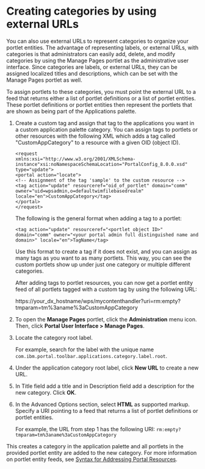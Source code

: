 # Creating categories by using external URLs

You can also use external URLs to represent categories to organize your portlet entities. The advantage of representing labels, or external URLs, with categories is that administrators can easily add, delete, and modify categories by using the Manage Pages portlet as the administrative user interface. Since categories are labels, or external URLs, they can be assigned localized titles and descriptions, which can be set with the Manage Pages portlet as well.

To assign portlets to these categories, you must point the external URL to a feed that returns either a list of portlet definitions or a list of portlet entities. These portlet definitions or portlet entities then represent the portlets that are shown as being part of the Applications palette.


1. Create a custom tag and assign that tag to the applications you want in a custom application palette category. You can assign tags to portlets or other resources with the following XML which adds a tag called "CustomAppCategory" to a resource with a given OID (object ID).

    ```
    <request
    xmlns:xsi="http://www.w3.org/2001/XMLSchema-instance"xsi:noNamespaceSchemaLocation="PortalConfig_8.0.0.xsd" type="update"> 
    <portal action="locate"> 
    <!-- Assignment of the tag 'sample' to the custom resource -->
    <tag action="update" resourceref="oid_of_portlet" domain="comm" owner="uid=wpsadmin,o=defaultwimfilebasedrealm" locale="en">CustomAppCategory</tag>
    </portal>
    </request>
    ```

    The following is the general format when adding a tag to a portlet:

    ```
    <tag action="update" resourceref="<portlet object ID>" domain="comm" owner="<your portal admin full distinguished name and domain>" locale="en">TagName</tag>
    ```

    Use this format to create a tag if it does not exist, and you can assign as many tags as you want to as many portlets. This way, you can see the custom portlets show up under just one category or multiple different categories.

    After adding tags to portlet resources, you can now get a portlet entity feed of all portlets tagged with a custom tag by using the following URL:

    https://your_dx_hostname/wps/mycontenthandler?uri=rm:empty?tmparam=tm%3aname%3aCustomAppCategory


2) To open the **Manage Pages** portlet, click the **Administration** menu icon. Then, click **Portal User Interface > Manage Pages**.

3) Locate the category root label.

    For example, search for the label with the unique name `com.ibm.portal.toolbar.applications.category.label.root`.

4) Under the application category root label, click **New URL** to create a new URL.

5) In Title field add a title and in Description field add a description for the new category. Click **OK**.

6) In the Advanced Options section, select **HTML** as supported markup. Specify a URI pointing to a feed that returns a list of portlet definitions or portlet entities.

    For example, the URL from step 1 has the following URI: `rm:empty?tmparam=tm%3aname%3aCustomAppCategory`

This creates a category in the application palette and all portlets in the provided portlet entity are added to the new category. For more information on portlet entity feeds, see [Syntax for Addressing Portal Resources](../../../../../extend_dx/apis/model_spi/model-spi_rest_service/feeds_rest_svc/syntax_for_portal_resource/index.md).